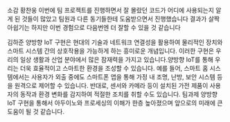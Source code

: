 소감 
황찬웅
이번에 팀 프로젝트를 진행하면서 잘 몰랐던 코드가 어디에 사용되는지 알게 된 것들이 많았고 팀원과 다른 동기들한테 도움받으면서 진행했습니다 결과가 살짝 아쉽기는 하지만 이번 경험으로 다음번엔 더 잘할 수 있을 것 같습니다


김하준
양방향 IoT 구현은 현대의 기술과 네트워크 연결성을 활용하여 물리적인 장치와 스마트 시스템 간의 상호작용을 가능하게 하는 흥미로운 개념입니다. 이러한 구현은 우리의 일상 생활과 산업 분야에서 많은 잠재력을 가지고 있습니다.양방향 IoT를 통해 우리는 더욱 효율적이고 스마트한 환경을 조성할 수 있습니다. 예를 들어, 스마트 홈 시스템에서는 사용자가 외출 중에도 스마트폰 앱을 통해 가정 내 조명, 난방, 보안 시스템 등을 원격으로 제어할 수 있습니다. 반대로, 센서와 카메라 등이 설치된 가전 제품이 사용자의 동작과 환경 변화를 감지하여 적절한 조치를 취할 수도 있습니다. 팀과제 양방향 IoT 구현을 통해서 아두이노와 프로세싱의 이해가 한층 높아졌으며 앞으로의 미래에 큰 도움이 될 것 같습니다.
